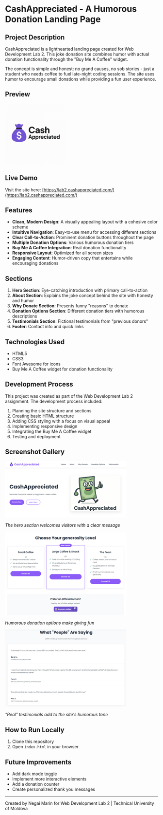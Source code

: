 # CashAppreciated - A Humorous Donation Landing Page

## Project Description

CashAppreciated is a lighthearted landing page created for Web Development Lab 2. This joke donation site combines humor with actual donation functionality through the "Buy Me A Coffee" widget.

The concept is simple and honest: no grand causes, no sob stories - just a student who needs coffee to fuel late-night coding sessions. The site uses humor to encourage small donations while providing a fun user experience.

## Preview

<img src="assets/logo.png" alt="CashAppreciated Logo" width="200">

## Live Demo

Visit the site here: [https://lab2.cashappreciated.com/](https://lab2.cashappreciated.com/)

## Features

- **Clean, Modern Design**: A visually appealing layout with a cohesive color scheme
- **Intuitive Navigation**: Easy-to-use menu for accessing different sections
- **Clear Call-to-Action**: Prominent donation buttons throughout the page
- **Multiple Donation Options**: Various humorous donation tiers
- **Buy Me A Coffee Integration**: Real donation functionality
- **Responsive Layout**: Optimized for all screen sizes
- **Engaging Content**: Humor-driven copy that entertains while encouraging donations

## Sections

1. **Hero Section**: Eye-catching introduction with primary call-to-action
2. **About Section**: Explains the joke concept behind the site with honesty and humor
3. **Why Donate Section**: Presents funny "reasons" to donate
4. **Donation Options Section**: Different donation tiers with humorous descriptions
5. **Testimonials Section**: Fictional testimonials from "previous donors"
6. **Footer**: Contact info and quick links

## Technologies Used

- HTML5
- CSS3
- Font Awesome for icons
- Buy Me A Coffee widget for donation functionality

## Development Process

This project was created as part of the Web Development Lab 2 assignment. The development process included:

1. Planning the site structure and sections
2. Creating basic HTML structure
3. Adding CSS styling with a focus on visual appeal
4. Implementing responsive design
5. Integrating the Buy Me A Coffee widget
6. Testing and deployment

## Screenshot Gallery

<img src="screenshots/hero.png" alt="Hero Section" width="400">
<p><em>The hero section welcomes visitors with a clear message</em></p>

<img src="screenshots/options.png" alt="Donation Options" width="400">
<p><em>Humorous donation options make giving fun</em></p>

<img src="screenshots/testimonials.png" alt="Testimonials" width="400">
<p><em>"Real" testimonials add to the site's humorous tone</em></p>

## How to Run Locally

1. Clone this repository
2. Open `index.html` in your browser

## Future Improvements

- Add dark mode toggle
- Implement more interactive elements
- Add a donation counter
- Create personalized thank you messages

---

Created by Negai Marin for Web Development Lab 2 | Technical University of Moldova
